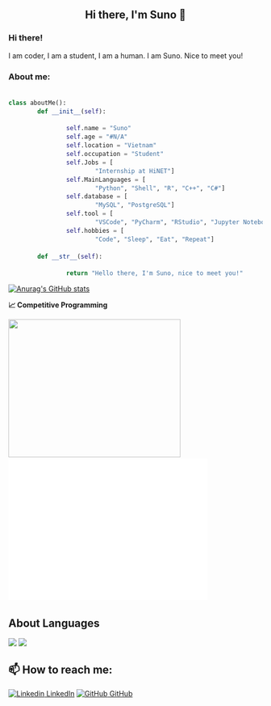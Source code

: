 <!-- move title to center an format it header 2 -->
<h2 align="center">Hi there, I'm Suno 👋</h2>

### Hi there!


I am coder, I am a student, I am a human. I am Suno. Nice to meet you!


### About me:


```python

class aboutMe():
        def __init__(self):

                self.name = "Suno"
                self.age = "#N/A"
                self.location = "Vietnam"
                self.occupation = "Student"
                self.Jobs = [
                        "Internship at HiNET"]
                self.MainLanguages = [
                        "Python", "Shell", "R", "C++", "C#"]
                self.database = [
                        "MySQL", "PostgreSQL"]
                self.tool = [
                        "VSCode", "PyCharm", "RStudio", "Jupyter Notebook", "Git", "GitHub"]
                self.hobbies = [
                        "Code", "Sleep", "Eat", "Repeat"]
        
        def __str__(self):
                
                return "Hello there, I'm Suno, nice to meet you!"


```


[![Anurag's GitHub stats](https://github-readme-stats.vercel.app/api?username=SunoBB&custom_title=My%20GitHub%27s%20Stats&count_private=true&include_all_commits=true&show_icons=true&theme=dracula)](https://github.com/anuraghazra/github-readme-stats)

<b>&#128200; Competitive Programming</b>
<p float="left">
<img height="273em" width="341px" src="https://leetcard.jacoblin.cool/SunoBB?theme=dark&font=Karma&ext=contest" />
<img height="280em" src="https://raw.githubusercontent.com/SunoBB/cf-stats/main/output/light_card.svg#gh-dark-mode-only" />
</p>

## About Languages 

![](https://raw.githubusercontent.com/SunoBB/github-stats/master/generated/overview.svg#gh-dark-mode-only)
![](https://raw.githubusercontent.com/SunoBB/github-stats/master/generated/overview.svg#gh-light-mode-only)


## 📫 How to reach me: 

[![Linkedin](https://i.stack.imgur.com/gVE0j.png) LinkedIn](https://www.linkedin.com/in/nguy3ndinhbach/) [![GitHub](https://i.stack.imgur.com/tskMh.png) GitHub](https://github.com/SunoBB)
<!-- [![Youtube](https://github.com/SunoBB/introduction/blob/main/Youtube.png) Youtube]() -->


